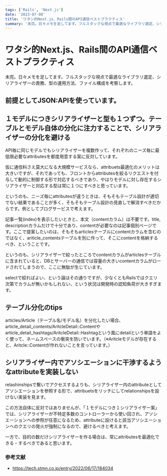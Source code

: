 ```yaml
---
tags: ['Rails', 'Next.js']
date: '2023-07-08'
title: 'ワタシ的Next.js、Rails間のAPI通信ベストプラクティス'
summary: '未完。日々メモを足してます。フルスタックな視点で最適なライブラリ選定、シリアライザーの責務、型の運用方法、ファイル構成を考察します。'
---
```


# ワタシ的Next.js、Rails間のAPI通信ベストプラクティス

未完。日々メモを足してます。フルスタックな視点で最適なライブラリ選定、シリアライザーの責務、型の運用方法、ファイル構成を考察します。

## 前提としてJSON:APIを使っています。



## １モデルにつきシリアライザーと型も１つずつ。テーブルとモデル自体の分化に注力することで、シリアライザーの分化を避ける

API毎に同じモデルでもシリアライザーを複数作って、それぞれのニーズ毎に最低限必要なattributesを都度用意する案に反対しています。

仮に通信料さえ莫大になる大規模サービスなら、attribuets最適化のメリットは大きいですが、それであっても、フロントからattributesを絞るリクエストを付与して動的に制御する形で対応するべきであり、やはりモデルに対し存在するシリアライザーと対応する型は常に１つにすべきと思っています。

というのも、ニーズ毎にattributesが違うときは、そもそもテーブル設計が適切でない結果であることが多く、そもそもテーブル設計の見直しで解消すべきだからです。例としてブログサービスで考えます。

記事一覧(index)を表示したいときと、本文（contentカラム）は不要です。title, descriptionカラムだけで十分であり、contentが必要なのは記事個別ページです。ここで提案したいのは、そもそもarticlesテーブルにcontentカラムを含むのではなく、ariticle_contentsテーブルを別に作って、そこにcontentを格納するべき、ということです。

というのも、シリアライザーで絞ったところでcontentカラムがarticlesテーブルに含まれていると、DBとサーバーの通信では容量の大きいcontentカラムがロードされてしまうので、ここに無駄が生じています。

selectで絞ればよい、という論はその通りですが、少なくともRailsではクエリ次第でカラムが無いかもしれない、という状況は開発時の認知負荷が大きすぎます。

## テーブル分化のtips

articles/Article（テーブル名/モデル名）を分化したい場合、article_detail_contents/AritcleDetail::Contentやarticle_detail_hashtags/AritcleDetail::Hashtagという風にdetailという単語をよく使って、ネームスペースの衝突を防いでいます。（※Aritcleモデルが存在すると、Aritcle::Contentが作れないことを言っています。）

## シリアライザー内でアソシエーションに干渉するようなattributeを実装しない

relashinshipsで繋いでアクセスするよりも、シリアライザー内のattributeとしてアソシエーションを参照する形で、attribuetsをリッチにしてrelationshipsを設けない実装を見ます。

この方法自体に反対ではありませんが、「１モデルにつき１シリアライザー案」では、シリアライザーが不特定多数のコントローラーから使い回され、アソシエーションへの参照が任意になるため、attributeに設けると該当アソシエーションへのクエリの発火が強制になるので、避けるべきと考えます。

一方で、目的の数だけシリアライザーを作る場合は、常にattributesを最適化できる・するべきであると思います。

### 参考文献

- https://tech.stmn.co.jp/entry/2022/06/17/184034
